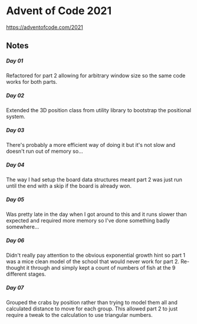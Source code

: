# Advent of Code 2021

https://adventofcode.com/2021

## Notes

##### Day 01

Refactored for part 2 allowing for arbitrary window size so the same code works for both parts.

##### Day 02

Extended the 3D position class from utility library to bootstrap the positional system.

##### Day 03

There's probably a more efficient way of doing it but it's not slow and doesn't run out of memory so...

##### Day 04

The way I had setup the board data structures meant part 2 was just run until the end with a skip if the board is already won.

##### Day 05

Was pretty late in the day when I got around to this and it runs slower than expected and required more memory so I've done something badly somewhere...

##### Day 06

Didn't really pay attention to the obvious exponential growth hint so part 1 was a mice clean model of the school that would never work for part 2. Re-thought it through and simply kept a count of numbers of fish at the 9 different stages.

##### Day 07

Grouped the crabs by position rather than trying to model them all and calculated distance to move for each group. This allowed part 2 to just require a tweak to the calculation to use triangular numbers.
